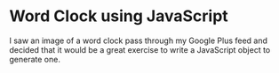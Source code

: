 Word Clock using JavaScript
===============

I saw an image of a word clock pass through my Google Plus feed and decided that it would be a great exercise to write a JavaScript object to generate one.
